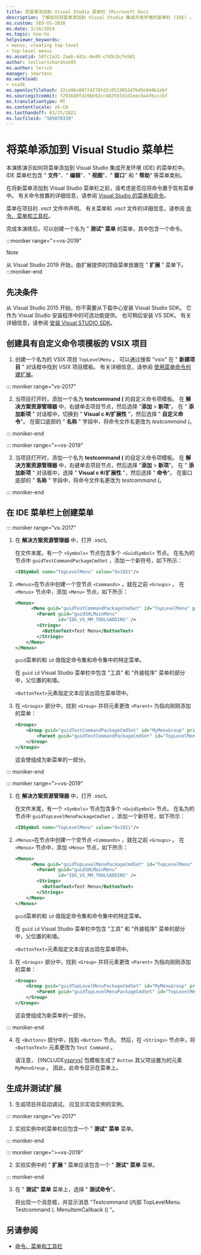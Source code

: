 ```yaml
---
title: 将菜单添加到 Visual Studio 菜单栏 |Microsoft Docs
description: 了解如何将菜单添加到 Visual Studio 集成开发环境的菜单栏 (IDE) 。
ms.custom: SEO-VS-2020
ms.date: 3/16/2019
ms.topic: how-to
helpviewer_keywords:
- menus, creating top level
- top-level menus
ms.assetid: 58fc1a31-2aeb-441c-8e48-c7d5cbcfe501
author: leslierichardson95
ms.author: lerich
manager: jmartens
ms.workload:
- vssdk
ms.openlocfilehash: 22ce9bc00f24278fd2c0533052d7bd5e944b1ebf
ms.sourcegitcommit: f2916d8fd296b92cc402597d1d1eecda4f6cccbf
ms.translationtype: MT
ms.contentlocale: zh-CN
ms.lasthandoff: 03/25/2021
ms.locfileid: "105078339"
---
```

# <a name="add-a-menu-to-the-visual-studio-menu-bar"></a>将菜单添加到 Visual Studio 菜单栏

本演练演示如何将菜单添加到 Visual Studio 集成开发环境 (IDE) 的菜单栏中。 IDE 菜单栏包含 " **文件**"、" **编辑**"、" **视图**"、" **窗口**" 和 " **帮助**" 等菜单类别。

在将新菜单添加到 Visual Studio 菜单栏之前，请考虑是否应将命令置于现有菜单中。 有关命令放置的详细信息，请参阅 [Visual Studio 的菜单和命令](../extensibility/ux-guidelines/menus-and-commands-for-visual-studio.md)。

菜单在项目的 *.vsct* 文件中声明。 有关菜单和 *.vsct* 文件的详细信息，请参阅 [命令、菜单和工具栏](../extensibility/internals/commands-menus-and-toolbars.md)。

完成本演练后，可以创建一个名为 " **测试" 菜单** 的菜单，其中包含一个命令。

:::moniker range=">=vs-2019"
> [!NOTE]
> 从 Visual Studio 2019 开始，由扩展提供的顶级菜单放置在 " **扩展** " 菜单下。
:::moniker-end

## <a name="prerequisites"></a>先决条件

从 Visual Studio 2015 开始，你不需要从下载中心安装 Visual Studio SDK。 它作为 Visual Studio 安装程序中的可选功能提供。 也可稍后安装 VS SDK。 有关详细信息，请参阅 [安装 Visual STUDIO SDK](../extensibility/installing-the-visual-studio-sdk.md)。

## <a name="create-a-vsix-project-that-has-a-custom-command-item-template"></a>创建具有自定义命令项模板的 VSIX 项目

1. 创建一个名为的 VSIX 项目 `TopLevelMenu` 。 可以通过搜索 "vsix" 在 " **新建项目** " 对话框中找到 VSIX 项目模板。  有关详细信息，请参阅 [使用菜单命令创建扩展](../extensibility/creating-an-extension-with-a-menu-command.md)。

::: moniker range="vs-2017"

2. 当项目打开时，添加一个名为 **testcommand (** 的自定义命令项模板。 在 **解决方案资源管理器** 中，右键单击项目节点，然后选择 "**添加**  >   **新项**"。 在 " **添加新项** " 对话框中，切换到 " **Visual c #/扩展性** "，然后选择 " **自定义命令**"。 在窗口底部的 " **名称** " 字段中，将命令文件名更改为 *testcommand (*。

::: moniker-end

::: moniker range=">=vs-2019"

2. 当项目打开时，添加一个名为 **testcommand (** 的自定义命令项模板。 在 **解决方案资源管理器** 中，右键单击项目节点，然后选择 "**添加**  >   **新项**"。 在 " **添加新项** " 对话框中，选择 " **Visual c #/扩展性** "，然后选择 " **命令**"。 在窗口底部的 " **名称** " 字段中，将命令文件名更改为 *testcommand (*。

::: moniker-end

## <a name="create-a-menu-on-the-ide-menu-bar"></a>在 IDE 菜单栏上创建菜单

::: moniker range="vs-2017"

1. 在 **解决方案资源管理器** 中，打开 *.vsct*。

    在文件末尾，有一个 `<Symbols>` 节点包含多个 `<GuidSymbol>` 节点。 在名为的节点中 `guidTestCommandPackageCmdSet` ，添加一个新符号，如下所示：

   ```xml
   <IDSymbol name="TopLevelMenu" value="0x1021"/>
   ```

2. `<Menus>`在节点中创建一个空节点 `<Commands>` ，就在之前 `<Groups>` 。 在 `<Menus>` 节点中，添加 `<Menu>` 节点，如下所示：

   ```xml
   <Menus>
         <Menu guid="guidTestCommandPackageCmdSet" id="TopLevelMenu" priority="0x700" type="Menu">
           <Parent guid="guidSHLMainMenu"
                   id="IDG_VS_MM_TOOLSADDINS" />
           <Strings>
             <ButtonText>Test Menu</ButtonText>
           </Strings>
       </Menu>
   </Menus>
   ```

    `guid`菜单的和 `id` 值指定命令集和命令集中的特定菜单。

    在 `guid` `id` Visual Studio 菜单栏中包含 "工具" 和 "外接程序" 菜单的部分中，父位置的和值。

    `<ButtonText>`元素指定文本应该出现在菜单项中。

3. 在 `<Groups>` 部分中，找到 `<Group>` 并将元素更改 `<Parent>` 为指向刚刚添加的菜单：

   ```xml
   <Groups>
       <Group guid="guidTestCommandPackageCmdSet" id="MyMenuGroup" priority="0x0600">
           <Parent guid="guidTestCommandPackageCmdSet" id="TopLevelMenu"/>
       </Group>
   </Groups>
   ```

    这会使组成为新菜单的一部分。

::: moniker-end

::: moniker range=">=vs-2019"

1. 在 **解决方案资源管理器** 中，打开 *.vsct*。

    在文件末尾，有一个 `<Symbols>` 节点包含多个 `<GuidSymbol>` 节点。 在名为的节点中 `guidTopLevelMenuPackageCmdSet` ，添加一个新符号，如下所示：

   ```xml
   <IDSymbol name="TopLevelMenu" value="0x1021"/>
   ```

2. `<Menus>`在节点中创建一个空节点 `<Commands>` ，就在之前 `<Groups>` 。 在 `<Menus>` 节点中，添加 `<Menu>` 节点，如下所示：

   ```xml
   <Menus>
         <Menu guid="guidTopLevelMenuPackageCmdSet" id="TopLevelMenu" priority="0x700" type="Menu">
           <Parent guid="guidSHLMainMenu"
                   id="IDG_VS_MM_TOOLSADDINS" />
           <Strings>
             <ButtonText>Test Menu</ButtonText>
           </Strings>
       </Menu>
   </Menus>
   ```

    `guid`菜单的和 `id` 值指定命令集和命令集中的特定菜单。

    在 `guid` `id` Visual Studio 菜单栏中包含 "工具" 和 "外接程序" 菜单的部分中，父位置的和值。

    `<ButtonText>`元素指定文本应该出现在菜单项中。

3. 在 `<Groups>` 部分中，找到 `<Group>` 并将元素更改 `<Parent>` 为指向刚刚添加的菜单：

   ```xml
   <Groups>
       <Group guid="guidTopLevelMenuPackageCmdSet" id="MyMenuGroup" priority="0x0600">
           <Parent guid="guidTopLevelMenuPackageCmdSet" id="TopLevelMenu"/>
       </Group>
   </Groups>
   ```

    这会使组成为新菜单的一部分。

::: moniker-end

4. 在 `<Buttons>` 部分中，找到 `<Button>` 节点。 然后，在 `<Strings>` 节点中，将 `<ButtonText>` 元素更改为 `Test Command` 。

    请注意， [!INCLUDE[vsprvs](../code-quality/includes/vsprvs_md.md)] 包模板生成了 `Button` 其父项设置为的元素 `MyMenuGroup` 。 因此，此命令显示在菜单上。

## <a name="build-and-test-the-extension"></a>生成并测试扩展

1. 生成项目并启动调试。 应显示实验实例的实例。

::: moniker range="vs-2017"

2. 实验实例中的菜单栏应包含一个 " **测试" 菜单** 菜单。

::: moniker-end

::: moniker range=">=vs-2019"

2. 实验实例中的 " **扩展** " 菜单应该包含一个 " **测试" 菜单** 菜单。

::: moniker-end

3. 在 " **测试" 菜单** 菜单上，选择 " **测试命令**"。

    将出现一个消息框，并显示消息 "Testcommand (内部 TopLevelMenu. Testcommand (. MenuItemCallback () "。

## <a name="see-also"></a>另请参阅

- [命令、菜单和工具栏](../extensibility/internals/commands-menus-and-toolbars.md)
